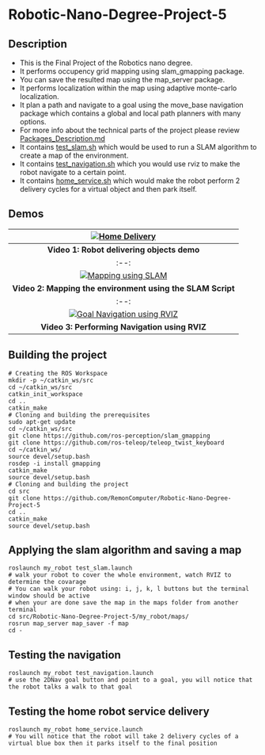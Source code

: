 # Robotic-Nano-Degree-Project-5

## Description
- This is the Final Project of the Robotics nano degree.
- It performs occupency grid mapping using slam_gmapping package.
- You can save the resulted map using the map_server package.
- It performs localization within the map using adaptive monte-carlo localization.
- It plan a path and navigate to a goal using the move_base navigation package which contains a global and local path planners with many options.
- For more info about the technical parts of the project please review [Packages_Description.md](./Packages_Description.md)
- It contains [test_slam.sh](my_robot/scripts/test_slam.sh) which would be used to run a SLAM algorithm to create a map of the environment.
- It contains [test_navigation.sh](my_robot/scripts/test_navigation.sh) which you would use rviz to make the robot navigate to a certain point.
- It contains [home_service.sh](my_robot/scripts/home_service.sh) which would make the robot perform 2 delivery cycles for a virtual object and then park itself.


## Demos
|[![Home Delivery](https://img.youtube.com/vi/rmFFGfkkE1U/0.jpg)](https://youtu.be/rmFFGfkkE1U)|
|:--:|
|<b>Video 1: Robot delivering objects demo</b>|
|:--:|
|[![Mapping using SLAM](https://img.youtube.com/vi/fy5jT41a8Fk/0.jpg)](https://youtu.be/fy5jT41a8Fk)|
|<b>Video 2: Mapping the environment using the SLAM Script</b>|
|:--:|
|[![Goal Navigation using RVIZ](https://img.youtube.com/vi/GjIxSsRoNbs/0.jpg)](https://youtu.be/GjIxSsRoNbs)|
|<b>Video 3: Performing Navigation using RVIZ</b>|

## Building the project
```
# Creating the ROS Workspace
mkdir -p ~/catkin_ws/src
cd ~/catkin_ws/src
catkin_init_workspace
cd ..
catkin_make
# Cloning and building the prerequisites
sudo apt-get update
cd ~/catkin_ws/src
git clone https://github.com/ros-perception/slam_gmapping
git clone https://github.com/ros-teleop/teleop_twist_keyboard
cd ~/catkin_ws/
source devel/setup.bash
rosdep -i install gmapping
catkin_make
source devel/setup.bash
# Cloning and building the project
cd src
git clone https://github.com/RemonComputer/Robotic-Nano-Degree-Project-5
cd ..
catkin_make
source devel/setup.bash 
```

## Applying the slam algorithm and saving a map
```
roslaunch my_robot test_slam.launch
# walk your robot to cover the whole environment, watch RVIZ to determine the covarage
# You can walk your robot using: i, j, k, l buttons but the terminal window should be active
# when your are done save the map in the maps folder from another terminal
cd src/Robotic-Nano-Degree-Project-5/my_robot/maps/
rosrun map_server map_saver -f map
cd -
```

## Testing the navigation
```
roslaunch my_robot test_navigation.launch
# use the 2DNav goal button and point to a goal, you will notice that the robot talks a walk to that goal
```

## Testing the home robot service delivery
```
roslaunch my_robot home_service.launch
# You will notice that the robot will take 2 delivery cycles of a virtual blue box then it parks itself to the final position
```
